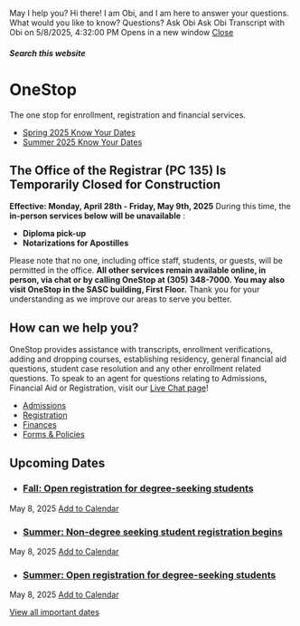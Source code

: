 May I help you?
Hi there! I am Obi, and I am here to answer your questions. What would you like to know?
Questions? Ask Obi
Ask Obi
Transcript with Obi on 5/8/2025, 4:32:00 PM
Opens in a new window
[ Close ](https://onestop.fiu.edu/index.html)
##### Search this website
# OneStop
The one stop for enrollment, registration and financial services.
  * [Spring 2025 Know Your Dates](https://onestop.fiu.edu/_assets/calendars/spring-2025-know-your-dates.pdf)
  * [Summer 2025 Know Your Dates](https://onestop.fiu.edu/_assets/calendars/summer-2025-know-your-dates.pdf)


## The Office of the Registrar (PC 135) Is Temporarily Closed for Construction
**Effective: Monday, April 28th - Friday, May 9th, 2025**
During this time, the **in-person services below** **will be unavailable** : 
  * **Diploma pick-up**
  * **Notarizations for Apostilles**


Please note that no one, including office staff, students, or guests, will be permitted in the office. 
**All other services remain available online, in person, via chat or by calling OneStop at (305) 348-7000. You may also visit OneStop in the SASC building, First Floor.**
Thank you for your understanding as we improve our areas to serve you better.
## How can we help you?
OneStop provides assistance with transcripts, enrollment verifications, adding and dropping courses, establishing residency, general financial aid questions, student case resolution and any other enrollment related questions.
To speak to an agent for questions relating to Admissions, Financial Aid or Registration, visit our [Live Chat page](https://panther360.my.salesforce-sites.com/onestop)!
  * [Admissions](https://admissions.fiu.edu/)
  * [Registration](https://onestop.fiu.edu/registration/index.html)
  * [Finances](https://onestop.fiu.edu/finances/index.html)
  * [Forms & Policies ](https://onestop.fiu.edu/forms-and-resources/index.html)


## Upcoming Dates
  * ### [Fall: Open registration for degree-seeking students](https://calendar.fiu.edu/event/fall-open-registration-for-degree-seeking-students)
May 8, 2025
[Add to Calendar](https://calendar.fiu.edu/event/fall-open-registration-for-degree-seeking-students.ics)
  * ### [Summer: Non-degree seeking student registration begins ](https://calendar.fiu.edu/event/summer-non-degree-seeking-student-registration-begins)
May 8, 2025
[Add to Calendar](https://calendar.fiu.edu/event/summer-non-degree-seeking-student-registration-begins.ics)
  * ### [Summer: Open registration for degree-seeking students](https://calendar.fiu.edu/event/summer-open-registration-for-degree-seeking-students)
May 8, 2025
[Add to Calendar](https://calendar.fiu.edu/event/summer-open-registration-for-degree-seeking-students.ics)


[View all important dates](https://onestop.fiu.edu/academic-calendar/index.html)
